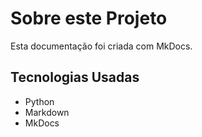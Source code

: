 # Sobre este Projeto

Esta documentação foi criada com MkDocs.

## Tecnologias Usadas

- Python
- Markdown
- MkDocs
